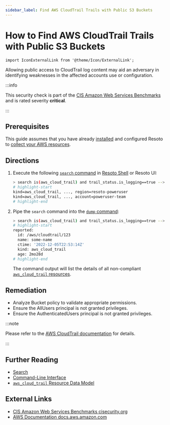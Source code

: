 ```yaml
---
sidebar_label: Find AWS CloudTrail Trails with Public S3 Buckets
---
```


# How to Find AWS CloudTrail Trails with Public S3 Buckets

```mdx-code-block
import IconExternalLink from '@theme/Icon/ExternalLink';
```

Allowing public access to CloudTrail log content may aid an adversary in identifying weaknesses in the affected accounts use or configuration.

:::info

This security check is part of the [CIS Amazon Web Services Benchmarks](https://cisecurity.org/benchmark/amazon_web_services) and is rated severity **critical**.

:::

## Prerequisites

This guide assumes that you have already [installed](../../../getting-started/install-resoto/index.md) and configured Resoto to [collect your AWS resources](../../../how-to-guides/data-sources/collect-aws-resource-data.md).

## Directions

1. Execute the following [`search` command](../../../reference/cli/search-commands/search.md) in [Resoto Shell](../../../reference/components/shell.md) or Resoto UI:

   ```bash
   > search is(aws_cloud_trail) and trail_status.is_logging==true --> is(aws_s3_bucket) and bucket_public_access_block_configuration.{block_public_acls!=true or ignore_public_acls!=true or block_public_policy!=true or restrict_public_buckets!=true} or bucket_acl.grants[*].{permission in [READ, READ_ACP] and grantee.uri=="http://acs.amazonaws.com/groups/global/AllUsers"}
   # highlight-start
   ​kind=aws_cloud_trail, ..., region=resoto-poweruser
   ​kind=aws_cloud_trail, ..., account=poweruser-team
   # highlight-end
   ```

2. Pipe the `search` command into the [`dump` command](../../../reference/cli/format-commands/dump.md):

   ```bash
   > search is(aws_cloud_trail) and trail_status.is_logging==true --> is(aws_s3_bucket) and bucket_public_access_block_configuration.{block_public_acls!=true or ignore_public_acls!=true or block_public_policy!=true or restrict_public_buckets!=true} or bucket_acl.grants[*].{permission in [READ, READ_ACP] and grantee.uri=="http://acs.amazonaws.com/groups/global/AllUsers"} | dump
   # highlight-start
   ​reported:
   ​  id: /aws/cloudtrail/123
   ​  name: some-name
   ​  ctime: '2022-12-05T22:53:14Z'
   ​  kind: aws_cloud_trail
   ​  age: 2mo28d
   # highlight-end
   ```

   The command output will list the details of all non-compliant [`aws_cloud_trail` resources](../../../reference/data-models/aws/index.md#aws_cloud_trail).

## Remediation

- Analyze Bucket policy to validate appropriate permissions.
- Ensure the AllUsers principal is not granted privileges.
- Ensure the AuthenticatedUsers principal is not granted privileges.

:::note

Please refer to the [AWS CloudTrail documentation](https://docs.aws.amazon.com/IAM/latest/UserGuide/reference_policies_elements_principal.html) for details.

:::

## Further Reading

- [Search](../../../reference/search/index.md)
- [Command-Line Interface](../../../reference/cli/index.md)
- [`aws_cloud_trail` Resource Data Model](../../../reference/data-models/aws/index.md#aws_cloud_trail)

## External Links

- [CIS Amazon Web Services Benchmarks <span class="badge badge--secondary" aria-hidden="true">cisecurity.org <IconExternalLink width="10" height="10" /></span>](https://cisecurity.org/benchmark/amazon_web_services)
- [AWS Documentation <span class="badge badge--secondary" aria-hidden="true">docs.aws.amazon.com <IconExternalLink width="10" height="10" /></span>](https://docs.aws.amazon.com/IAM/latest/UserGuide/reference_policies_elements_principal.html)
